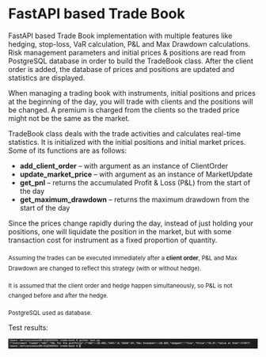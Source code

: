 # FastAPI based Trade Book 

FastAPI based Trade Book implementation with multiple features like hedging, stop-loss, VaR calculation, P&L and Max Drawdown calculations. Risk management parameters and initial prices & positions are read from PostgreSQL database in order to build the TradeBook class. After the client order is added, the database of prices and positions are updated and statistics are displayed. 

When managing a trading book with instruments, initial positions and prices at the beginning of the day, you will trade with clients and the positions will be changed. 
A premium is charged from the clients so the traded price might not be the same as the market.

TradeBook class deals with the trade activities and calculates real-time statistics. It is initialized with the initial positions and initial market prices. Some of its functions are as follows:

- **add_client_order** – with argument as an instance of ClientOrder
- **update_market_price** – with argument as an instance of MarketUpdate
- **get_pnl** – returns the accumulated Profit &amp; Loss (P&amp;L) from the start of the day
- **get_maximum_drawdown** – returns the maximum drawdown from the start of the day

Since the prices change rapidly during the day, instead of just holding your positions, one will liquidate the position in the market, but with some transaction cost for instrument as a fixed proportion of quantity.

<sub>Assuming the trades can be executed immediately after a **client order**, P&L and Max Drawdown are changed to reflect this strategy (with or without hedge).</sub>

<sub>It is assumed that the client order and hedge happen simultaneously, so P&L is not changed before and after the hedge. </sub>

<sub>PostgreSQL used as database. </sub>

Test results:

![alt text](test_result.png)
